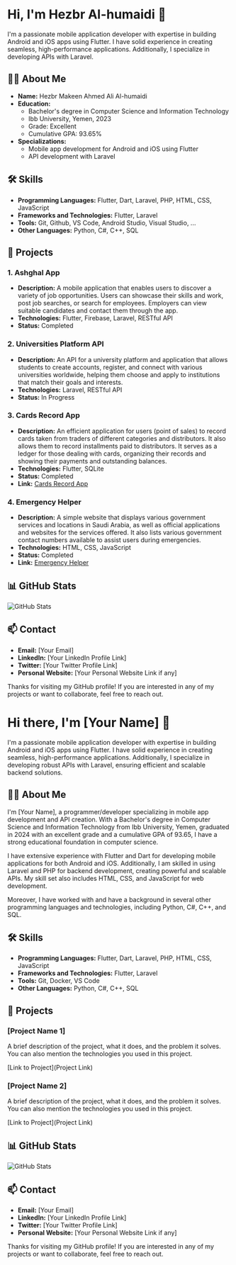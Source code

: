 # Hi, I'm Hezbr Al-humaidi 👋

I'm a passionate mobile application developer with expertise in building Android and iOS apps using Flutter. I have solid experience in creating seamless, high-performance applications. Additionally, I specialize in developing APIs with Laravel.

## 🧑‍💻 About Me
- **Name:** Hezbr Makeen Ahmed Ali Al-humaidi
- **Education:**
  - Bachelor's degree in Computer Science and Information Technology
  - Ibb University, Yemen, 2023
  - Grade: Excellent
  - Cumulative GPA: 93.65%
- **Specializations:**
  - Mobile app development for Android and iOS using Flutter
  - API development with Laravel
 
## 🛠️ Skills
- **Programming Languages:** Flutter, Dart, Laravel, PHP, HTML, CSS, JavaScript
- **Frameworks and Technologies:** Flutter, Laravel
- **Tools:** Git, Github, VS Code, Android Studio, Visual Studio, ...
- **Other Languages:** Python, C#, C++, SQL

## 📂 Projects
### 1. Ashghal App
- **Description:** A mobile application that enables users to discover a variety of job opportunities. Users can showcase their skills and work, post job searches, or search for employees. Employers can view suitable candidates and contact them through the app.
- **Technologies:** Flutter, Firebase, Laravel, RESTful API
- **Status:** Completed

### 2. Universities Platform API
- **Description:** An API for a university platform and application that allows students to create accounts, register, and connect with various universities worldwide, helping them choose and apply to institutions that match their goals and interests.
- **Technologies:** Laravel, RESTful API
- **Status:** In Progress

### 3. Cards Record App
- **Description:** An efficient application for users (point of sales) to record cards taken from traders of different categories and distributors. It also allows them to record installments paid to distributors. It serves as a ledger for those dealing with cards, organizing their records and showing their payments and outstanding balances.
- **Technologies:** Flutter, SQLite
- **Status:** Completed
- **Link:** [Cards Record App](https://github.com/hezbr/Cards_Record_App.git)

### 4. Emergency Helper
- **Description:** A simple website that displays various government services and locations in Saudi Arabia, as well as official applications and websites for the services offered. It also lists various government contact numbers available to assist users during emergencies.
- **Technologies:** HTML, CSS, JavaScript
- **Status:** Completed
- **Link:** [Emergency Helper](#)

## 📊 GitHub Stats
![GitHub Stats](https://github-readme-stats.vercel.app/api?username=your_github_username&show_icons=true&theme=radical)

## 📫 Contact
- **Email:** [Your Email]
- **LinkedIn:** [Your LinkedIn Profile Link]
- **Twitter:** [Your Twitter Profile Link]
- **Personal Website:** [Your Personal Website Link if any]

Thanks for visiting my GitHub profile! If you are interested in any of my projects or want to collaborate, feel free to reach out.
# Hi there, I'm [Your Name] 👋

I'm a passionate mobile application developer with expertise in building Android and iOS apps using Flutter. I have solid experience in creating seamless, high-performance applications. Additionally, I specialize in developing robust APIs with Laravel, ensuring efficient and scalable backend solutions.

## 🧑‍💻 About Me
I'm [Your Name], a programmer/developer specializing in mobile app development and API creation. With a Bachelor's degree in Computer Science and Information Technology from Ibb University, Yemen, graduated in 2024 with an excellent grade and a cumulative GPA of 93.65, I have a strong educational foundation in computer science.

I have extensive experience with Flutter and Dart for developing mobile applications for both Android and iOS. Additionally, I am skilled in using Laravel and PHP for backend development, creating powerful and scalable APIs. My skill set also includes HTML, CSS, and JavaScript for web development.

Moreover, I have worked with and have a background in several other programming languages and technologies, including Python, C#, C++, and SQL.

## 🛠️ Skills
- **Programming Languages:** Flutter, Dart, Laravel, PHP, HTML, CSS, JavaScript
- **Frameworks and Technologies:** Flutter, Laravel
- **Tools:** Git, Docker, VS Code
- **Other Languages:** Python, C#, C++, SQL

## 📂 Projects
### [Project Name 1]
A brief description of the project, what it does, and the problem it solves. You can also mention the technologies you used in this project.

[Link to Project](Project Link)

### [Project Name 2]
A brief description of the project, what it does, and the problem it solves. You can also mention the technologies you used in this project.

[Link to Project](Project Link)

## 📊 GitHub Stats
![GitHub Stats](https://github-readme-stats.vercel.app/api?username=your_github_username&show_icons=true&theme=radical)

## 📫 Contact
- **Email:** [Your Email]
- **LinkedIn:** [Your LinkedIn Profile Link]
- **Twitter:** [Your Twitter Profile Link]
- **Personal Website:** [Your Personal Website Link if any]

Thanks for visiting my GitHub profile! If you are interested in any of my projects or want to collaborate, feel free to reach out.


